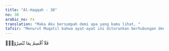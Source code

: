 ```yaml
---
title: "Al-Haqqah - 38"
no: 38
arabic_no: ٣٨
translation: "Maka Aku bersumpah demi apa yang kamu lihat, "
tafsir: "Menurut Muqatil bahwa ayat-ayat ini diturunkan berhubungan dengan sikap para pemuka Quraisy ketika mendengar bacaan ayat-ayat Al-Qur'an, seperti perkataan al-Walid bin al-Mugirah bahwa sesungguhnya Muhammad seorang pesihir, perkataan Abu Jahal bahwa Muhammad seorang penyair, dan perkataan 'Uqbah bahwa Muhammad seorang tukang tenung. Ayat ini membantah perkataan-perkataan itu.\n\nAllah menegaskan kepada orang musyrik Mekah dengan bersumpah dengan makhluk-Nya, baik yang dapat dilihat, diketahui, dan dirasakan dengan pancaindra maupun tidak, bahwa Al-Qur'an yang diturunkan kepada Muhammad itu benar-benar wahyu dari-Nya. Al-Qur'an bukan perkataan Muhammad atau perkataan yang diada-adakan Muhammad kemudian dikatakan sebagai firman Allah.\n\nDari perkataan bima tubsirun (segala yang dapat kamu lihat) dapat dipahami bahwa sebenarnya orang musyrik Mekah seharusnya dapat meyakinkan bahwa Al-Qur'an itu berasal dari Allah, bukan buatan Muhammad. Hal ini berdasarkan pada pengetahuan yang ada pada mereka, seperti pengetahuan tentang Muhammad, pengetahuan tentang gaya bahasa dan keindahan bahasa Arab yang terdapat dalam Al-Qur'an, dan isi Al-Qur'an itu sendiri. Kemudian dari perkataan \"wama la tubsirun\" (dan apa yang tidak kamu lihat) dipahami bahwa banyak hal yang tidak diketahui oleh orang musyrik Mekah. Jika mereka mengetahui yang demikian itu, tentu akan dapat menambah keyakinan dan kepercayaan mereka kepada Muhammad."
---
```

فَلَآ اُقْسِمُ بِمَا تُبْصِرُوْنَۙ